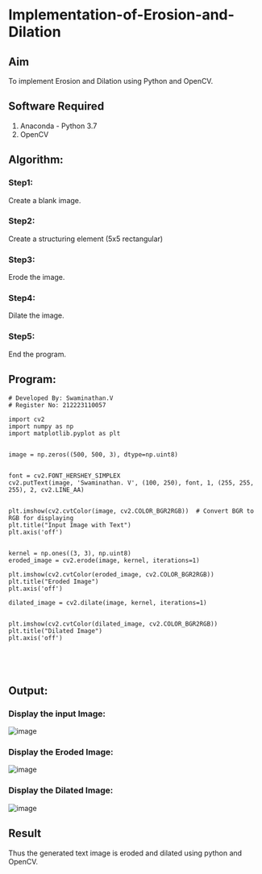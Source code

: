 
# Implementation-of-Erosion-and-Dilation
## Aim
To implement Erosion and Dilation using Python and OpenCV.
## Software Required
1. Anaconda - Python 3.7
2. OpenCV
## Algorithm:
### Step1:
Create a blank image.

### Step2:
Create a structuring element (5x5 rectangular)

### Step3:
Erode the image.

### Step4:
Dilate the image.

### Step5:
End the program.

 
## Program:

```
# Developed By: Swaminathan.V
# Register No: 212223110057

import cv2
import numpy as np
import matplotlib.pyplot as plt


image = np.zeros((500, 500, 3), dtype=np.uint8)


font = cv2.FONT_HERSHEY_SIMPLEX
cv2.putText(image, 'Swaminathan. V', (100, 250), font, 1, (255, 255, 255), 2, cv2.LINE_AA)


plt.imshow(cv2.cvtColor(image, cv2.COLOR_BGR2RGB))  # Convert BGR to RGB for displaying
plt.title("Input Image with Text")
plt.axis('off')


kernel = np.ones((3, 3), np.uint8)
eroded_image = cv2.erode(image, kernel, iterations=1)

plt.imshow(cv2.cvtColor(eroded_image, cv2.COLOR_BGR2RGB))
plt.title("Eroded Image")
plt.axis('off')

dilated_image = cv2.dilate(image, kernel, iterations=1)


plt.imshow(cv2.cvtColor(dilated_image, cv2.COLOR_BGR2RGB)) 
plt.title("Dilated Image")
plt.axis('off')





```
## Output:

### Display the input Image:


![image](https://github.com/user-attachments/assets/e79cd36a-b515-4d1d-9b7d-d2c6cb70101b)




### Display the Eroded Image:

![image](https://github.com/user-attachments/assets/4a48d66f-29a7-447a-89da-5ed80ddc346a)




### Display the Dilated Image:

![image](https://github.com/user-attachments/assets/dfe8a326-44e1-453d-9a79-a04bae8c9c0c)







## Result
Thus the generated text image is eroded and dilated using python and OpenCV.
